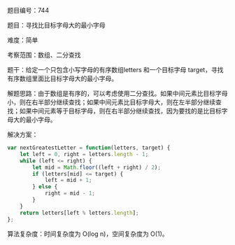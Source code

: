题目编号：744

题目：寻找比目标字母大的最小字母

难度：简单

考察范围：数组、二分查找

题干：给定一个只包含小写字母的有序数组letters 和一个目标字母 target，寻找有序数组里面比目标字母大的最小字母。

解题思路：由于数组是有序的，可以考虑使用二分查找。如果中间元素比目标字母小，则在右半部分继续查找；如果中间元素比目标字母大，则在左半部分继续查找；如果中间元素等于目标字母，则在右半部分继续查找，因为要找的是比目标字母大的最小字母。

解决方案：

```javascript
var nextGreatestLetter = function(letters, target) {
    let left = 0, right = letters.length - 1;
    while (left <= right) {
        let mid = Math.floor((left + right) / 2);
        if (letters[mid] <= target) {
            left = mid + 1;
        } else {
            right = mid - 1;
        }
    }
    return letters[left % letters.length];
};
```

算法复杂度：时间复杂度为 O(log n)，空间复杂度为 O(1)。